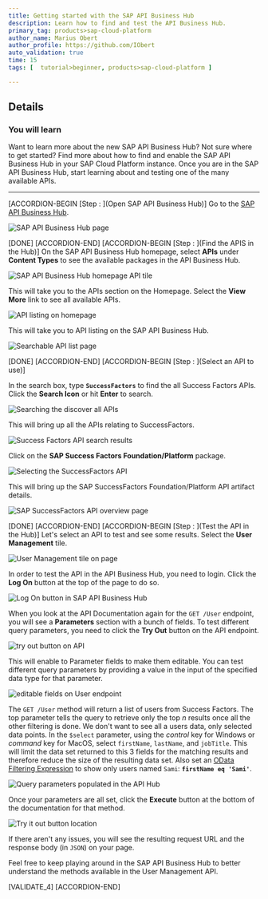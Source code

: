 ```yaml
---
title: Getting started with the SAP API Business Hub
description: Learn how to find and test the API Business Hub.
primary_tag: products>sap-cloud-platform
author_name: Marius Obert
author_profile: https://github.com/IObert
auto_validation: true
time: 15
tags: [  tutorial>beginner, products>sap-cloud-platform ]

---
```


## Details
### You will learn  
Want to learn more about the new SAP API Business Hub? Not sure where to get started? Find more about how to find and enable the SAP API Business Hub in your SAP Cloud Platform instance. Once you are in the SAP API Business Hub, start learning about and testing one of the many available APIs.

---

[ACCORDION-BEGIN [Step : ](Open SAP API Business Hub)]
Go to the [SAP API Business Hub](https://api.sap.com/).

![SAP API Business Hub page](1.png)


[DONE]
[ACCORDION-END]
[ACCORDION-BEGIN [Step : ](Find the APIS in the Hub)]
On the SAP API Business Hub homepage, select **APIs** under **Content Types** to see the available packages in the API Business Hub.

![SAP API Business Hub homepage API tile](2.png)

This will take you to the APIs section on the Homepage. Select the **View More** link to see all available APIs.

![API listing on homepage](3.png)

This will take you to API listing on the SAP API Business Hub.

![Searchable API list page](4.png)

[DONE]
[ACCORDION-END]
[ACCORDION-BEGIN [Step : ](Select an API to use)]

In the search box, type **`SuccessFactors`** to find the all Success Factors APIs. Click the **Search Icon** or hit **Enter** to search.

![Searching the discover all APIs](5.png)

This will bring up all the APIs relating to SuccessFactors.

![Success Factors API search results](6.png)

Click on the **SAP Success Factors Foundation/Platform** package.

![Selecting the SuccessFactors API](7.png)

This will bring up the SAP SuccessFactors Foundation/Platform API artifact details.

![SAP SuccessFactors API overview page](8.png)

[DONE]
[ACCORDION-END]
[ACCORDION-BEGIN [Step : ](Test the API in the Hub)]
Let's select an API to test and see some results. Select the **User Management** tile.

![User Management tile on page](9.png)

In order to test the API in the API Business Hub, you need to login. Click the **Log On** button at the top of the page to do so.

![Log On button in SAP API Business Hub](10.png)

When you look at the API Documentation again for the `GET /User` endpoint, you will see a **Parameters** section with a bunch of fields. To test different query parameters, you need to click the **Try Out** button on the API endpoint.

![try out button on API](11.png)

This will enable to Parameter fields to make them editable. You can test different query parameters by providing a value in the input of the specified data type for that parameter.

![editable fields on User endpoint](12.png)

The `GET /User` method will return a list of users from Success Factors. The top parameter tells the query to retrieve only the top _n_ results once all the other filtering is done. We don't want to see all a users data, only selected data points. In the `$select` parameter, using the _control_ key for Windows or _command_ key for MacOS, select `firstName`, `lastName`, and `jobTitle`. This will limit the data set returned to this 3 fields for the matching results and therefore reduce the size of the resulting data set. Also set an [OData Filtering Expression](http://docs.oasis-open.org/odata/odata/v4.0/odata-v4.0-part1-protocol.html#_Toc445374625) to show only users named `Sami`: **`firstName eq 'Sami'`**.

![Query parameters populated in the API Hub](13.jpg)

Once your parameters are all set, click the **Execute** button at the bottom of the documentation for that method.

![Try it out button location](14.png)

If there aren't any issues, you will see the resulting request URL and the response body (in `JSON`) on your page.

Feel free to keep playing around in the SAP API Business Hub to better understand the methods available in the User Management API.

[VALIDATE_4]
[ACCORDION-END]
